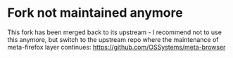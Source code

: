 # Fork not maintained anymore

This fork has been merged back to its upstream - I recommend not to use this anymore, but switch to the upstream repo where the maintenance of meta-firefox layer continues: https://github.com/OSSystems/meta-browser

